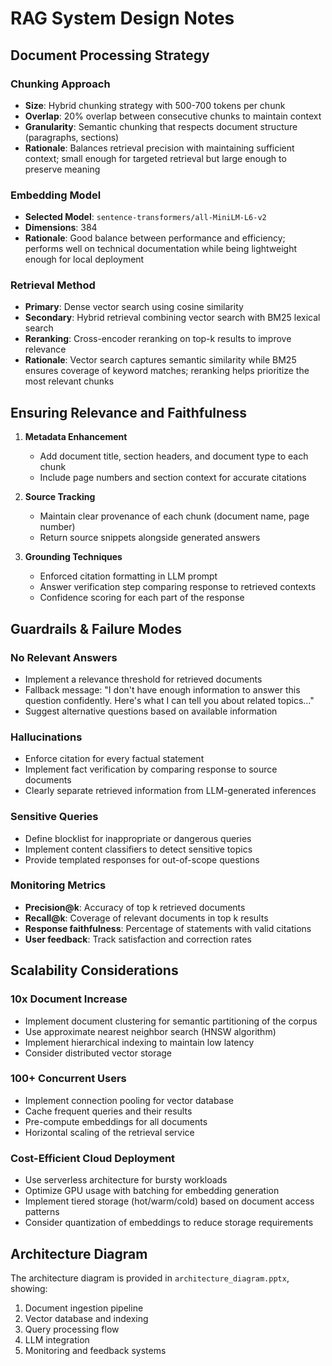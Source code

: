 # RAG System Design Notes

## Document Processing Strategy

### Chunking Approach
- **Size**: Hybrid chunking strategy with 500-700 tokens per chunk
- **Overlap**: 20% overlap between consecutive chunks to maintain context
- **Granularity**: Semantic chunking that respects document structure (paragraphs, sections)
- **Rationale**: Balances retrieval precision with maintaining sufficient context; small enough for targeted retrieval but large enough to preserve meaning

### Embedding Model
- **Selected Model**: `sentence-transformers/all-MiniLM-L6-v2`
- **Dimensions**: 384
- **Rationale**: Good balance between performance and efficiency; performs well on technical documentation while being lightweight enough for local deployment

### Retrieval Method
- **Primary**: Dense vector search using cosine similarity
- **Secondary**: Hybrid retrieval combining vector search with BM25 lexical search
- **Reranking**: Cross-encoder reranking on top-k results to improve relevance
- **Rationale**: Vector search captures semantic similarity while BM25 ensures coverage of keyword matches; reranking helps prioritize the most relevant chunks

## Ensuring Relevance and Faithfulness

1. **Metadata Enhancement**
   - Add document title, section headers, and document type to each chunk
   - Include page numbers and section context for accurate citations

2. **Source Tracking**
   - Maintain clear provenance of each chunk (document name, page number)
   - Return source snippets alongside generated answers

3. **Grounding Techniques**
   - Enforced citation formatting in LLM prompt
   - Answer verification step comparing response to retrieved contexts
   - Confidence scoring for each part of the response

## Guardrails & Failure Modes

### No Relevant Answers
- Implement a relevance threshold for retrieved documents
- Fallback message: "I don't have enough information to answer this question confidently. Here's what I can tell you about related topics..."
- Suggest alternative questions based on available information

### Hallucinations
- Enforce citation for every factual statement
- Implement fact verification by comparing response to source documents
- Clearly separate retrieved information from LLM-generated inferences

### Sensitive Queries
- Define blocklist for inappropriate or dangerous queries
- Implement content classifiers to detect sensitive topics
- Provide templated responses for out-of-scope questions

### Monitoring Metrics
- **Precision@k**: Accuracy of top k retrieved documents
- **Recall@k**: Coverage of relevant documents in top k results
- **Response faithfulness**: Percentage of statements with valid citations
- **User feedback**: Track satisfaction and correction rates

## Scalability Considerations

### 10x Document Increase
- Implement document clustering for semantic partitioning of the corpus
- Use approximate nearest neighbor search (HNSW algorithm)
- Implement hierarchical indexing to maintain low latency
- Consider distributed vector storage

### 100+ Concurrent Users
- Implement connection pooling for vector database
- Cache frequent queries and their results
- Pre-compute embeddings for all documents
- Horizontal scaling of the retrieval service

### Cost-Efficient Cloud Deployment
- Use serverless architecture for bursty workloads
- Optimize GPU usage with batching for embedding generation
- Implement tiered storage (hot/warm/cold) based on document access patterns
- Consider quantization of embeddings to reduce storage requirements

## Architecture Diagram

The architecture diagram is provided in `architecture_diagram.pptx`, showing:
1. Document ingestion pipeline
2. Vector database and indexing
3. Query processing flow
4. LLM integration
5. Monitoring and feedback systems